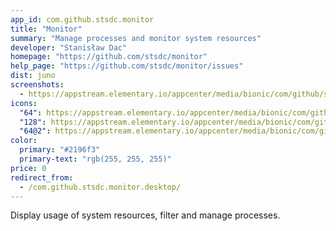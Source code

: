 ```yaml
---
app_id: com.github.stsdc.monitor
title: "Monitor"
summary: "Manage processes and monitor system resources"
developer: "Stanisław Dac"
homepage: "https://github.com/stsdc/monitor"
help_page: "https://github.com/stsdc/monitor/issues"
dist: juno
screenshots:
  - https://appstream.elementary.io/appcenter/media/bionic/com/github/stsdc.monitor/E617488C83CA91FB41BA7575027B01AC/screenshots/image-1_orig.png
icons:
  "64": https://appstream.elementary.io/appcenter/media/bionic/com/github/stsdc.monitor/E617488C83CA91FB41BA7575027B01AC/icons/64x64/com.github.stsdc.monitor_com.github.stsdc.monitor.png
  "128": https://appstream.elementary.io/appcenter/media/bionic/com/github/stsdc.monitor/E617488C83CA91FB41BA7575027B01AC/icons/128x128/com.github.stsdc.monitor_com.github.stsdc.monitor.png
  "64@2": https://appstream.elementary.io/appcenter/media/bionic/com/github/stsdc.monitor/E617488C83CA91FB41BA7575027B01AC/icons/64x64@2/com.github.stsdc.monitor_com.github.stsdc.monitor.png
color:
  primary: "#2196f3"
  primary-text: "rgb(255, 255, 255)"
price: 0
redirect_from:
  - /com.github.stsdc.monitor.desktop/
---
```


<p>Display usage of system resources, filter and manage processes.</p>